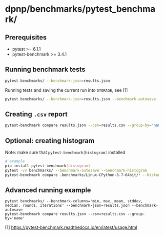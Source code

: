 # dpnp/benchmarks/pytest_benchmark/

## Prerequisites
* pytest >= 6.1.1
* pytest-benchmark >= 3.4.1


## Running benchmark tests
```bash
pytest benchmarks/ --benchmark-json=results.json
```
Running tests and saving the current run into `STORAGE`, see [1]
```bash
pytest benchmarks/ --benchmark-json=results.json --benchmark-autosave
```

## Creating `.csv` report
```bash
pytest-benchmark compare results.json --csv=results.csv --group-by='name'
```

## Optional: creating histogram
Note: make sure that `pytest-benchmark[histogram]` installed
```bash
# example
pip install pytest-benchmark[histogram]
pytest -vv benchmarks/ --benchmark-autosave --benchmark-histogram
pytest-benchmark compare .benchmarks/Linux-CPython-3.7-64bit/* --histogram
```

## Advanced running example
```
pytest benchmarks/ --benchmark-columns='min, max, mean, stddev, median, rounds, iterations' --benchmark-json=results.json --benchmark-autosave
pytest-benchmark compare results.json --csv=results.csv --group-by='name'
```


[1] https://pytest-benchmark.readthedocs.io/en/latest/usage.html
